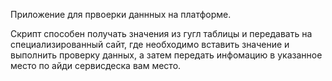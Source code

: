 Приложение для првоерки даннных на платформе. 

Скрипт способен получать значения из гугл таблицы и передавать на специализированный сайт, где необходимо вставить значение и выполнить проверку данных, а затем передать инфомацию в указанное место по айди сервисдеска вам место. 
